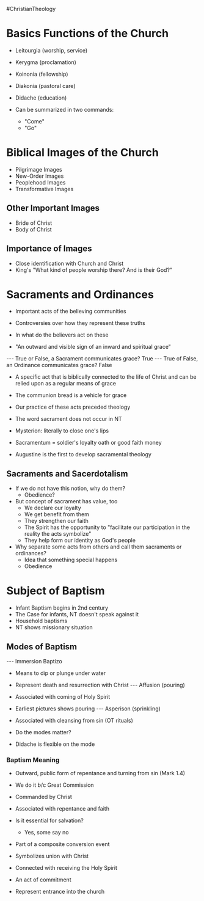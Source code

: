 #ChristianTheology
# Basics Functions of the Church
- Leitourgia (worship, service)
- Kerygma (proclamation)
- Koinonia (fellowship)
- Diakonia (pastoral care)
- Didache (education)

- Can be summarized in two commands:
	- "Come"
	- "Go"

# Biblical Images of the Church
- Pilgrimage Images
- New-Order Images
- Peoplehood Images
- Transformative Images

## Other Important Images
- Bride of Christ
- Body of Christ

## Importance of Images
- Close identification with Church and Christ
- King's "What kind of people worship there? And is their God?"


# Sacraments and Ordinances
- Important acts of the believing communities
- Controversies over how they represent these truths
- In what do the believers act on these

- "An outward and visible sign of an inward and spiritual grace"

--- True or False, a Sacrament communicates grace? True
--- True of False, an Ordinance communicates grace? False

- A specific act that is biblically connected to the life of Christ and can be relied upon as a regular means of grace

- The communion bread is a vehicle for grace
- Our practice of these acts preceded theology

- The word sacrament does not occur in NT
- Mysterion: literally to close one's lips
- Sacramentum = soldier's loyalty oath or good faith money
- Augustine is the first to develop sacramental theology

## Sacraments and Sacerdotalism
- If we do not have this notion, why do them?
	- Obedience?
- But concept of sacrament has value, too
	- We declare our loyalty
	- We get benefit from them
	- They strengthen our faith
	- The Spirit has the opportunity to "facilitate our participation in the reality the acts symbolize"
	- They help form our identity as God's people
- Why separate some acts from others and call them sacraments or ordinances?
	- Idea that something special happens
	- Obedience

# Subject of Baptism
- Infant Baptism begins in 2nd century
- The Case for infants, NT doesn't speak against it
- Household baptisms
- NT shows missionary situation

## Modes of Baptism
--- Immersion Baptizo
- Means to dip or plunge under water
- Represent death and resurrection with Christ
--- Affusion (pouring)
- Associated with coming of Holy Spirit
- Earliest pictures shows pouring
--- Asperison (sprinkling)
- Associated with cleansing from sin (OT rituals)

- Do the modes matter?
- Didache is flexible on the mode


### Baptism Meaning
- Outward, public form of repentance and turning from sin (Mark 1.4)
- We do it b/c Great Commission 

- Commanded by Christ
- Associated with repentance and faith
- Is it essential for salvation?
	- Yes, some say no

- Part of a composite conversion event
- Symbolizes union with Christ
- Connected with receiving the Holy Spirit
- An act of commitment

- Represent entrance into the church

# 